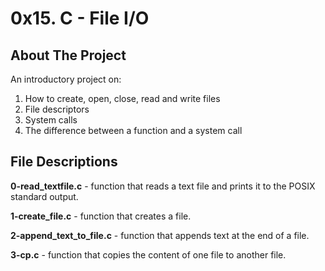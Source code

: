 <h1>0x15. C - File I/O</h1>

<h2>About The Project</h2>

An introductory project on:

<ol>
<li>How to create, open, close, read and write files</li>
<li>File descriptors</li>
<li>System calls</li>
<li>The difference between a function and a system call</li>
</ol>

<h2>File Descriptions</h2>

<strong>0-read_textfile.c</strong> - function that reads a text file and prints it to the POSIX standard output.

<strong>1-create_file.c</strong> - function that creates a file.

<strong>2-append_text_to_file.c</strong> - function that appends text at the end of a file.

<strong>3-cp.c</strong> - function that copies the content of one file to another file.
